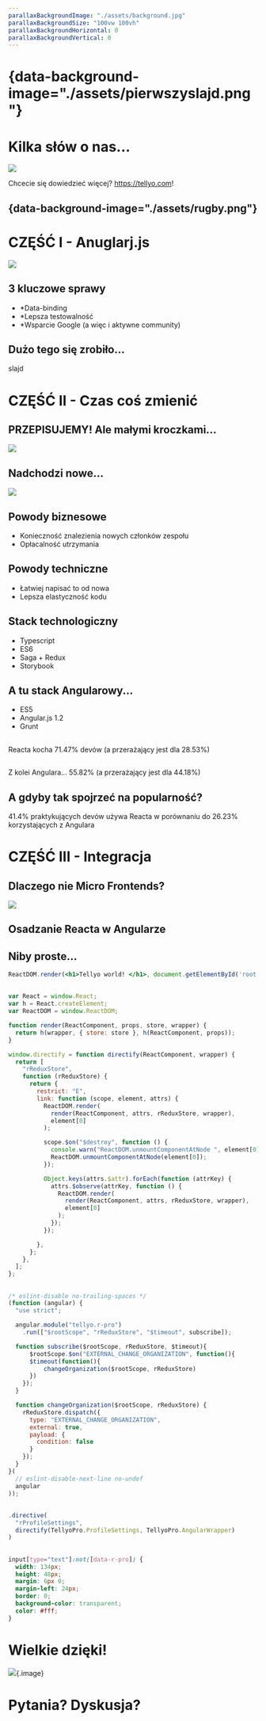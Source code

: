 ```yaml
---
parallaxBackgroundImage: "./assets/background.jpg"
parallaxBackgroundSize: "100vw 100vh"
parallaxBackgroundHorizontal: 0
parallaxBackgroundVertical: 0
---
```


# {data-background-image="./assets/pierwszyslajd.png"}


# Kilka słów o nas...

![](assets/signet-logo.png)

Chcecie się dowiedzieć więcej? https://tellyo.com!

## {data-background-image="./assets/rugby.png"}

# CZĘŚĆ I - Anuglarj.js

![](assets/meme.jpg)

## 3 kluczowe sprawy

* *Data-binding
* *Lepsza testowalność
* *Wsparcie Google (a więc i aktywne community)

## Dużo tego się zrobiło...

slajd

# CZĘŚĆ II - Czas coś zmienić

## PRZEPISUJEMY! Ale małymi kroczkami...

![](assets/refactoring.gif)

## Nadchodzi nowe...

![](assets/oldlive.png)

## Powody biznesowe

* Konieczność znalezienia nowych członków zespołu
* Opłacalność utrzymania


## Powody techniczne

* Łatwiej napisać to od nowa
* Lepsza elastyczność kodu

## Stack technologiczny

* Typescript
* ES6
* Saga + Redux
* Storybook

## A tu stack Angularowy...

* ES5
* Angular.js 1.2
* Grunt

##

Reacta kocha 71.47% devów (a przerażający jest dla 28.53%)

##

Z kolei Angulara... 55.82% (a przerażający jest dla 44.18%)

## A gdyby tak spojrzeć na popularność?

41.4% praktykujących devów używa Reacta w porównaniu do 26.23% korzystających z Angulara

# CZĘŚĆ III - Integracja

## Dlaczego nie Micro Frontends?

![](assets/microf.png)

## Osadzanie Reacta w Angularze

## Niby proste...

```jsx
ReactDOM.render(<h1>Tellyo world! </h1>, document.getElementById('root'));
```

##

```jsx
var React = window.React;
var h = React.createElement;
var ReactDOM = window.ReactDOM;

function render(ReactComponent, props, store, wrapper) {
  return h(wrapper, { store: store }, h(ReactComponent, props));
}

window.directify = function directify(ReactComponent, wrapper) {
  return [
    "rReduxStore",
    function (rReduxStore) {
      return {
        restrict: "E",
        link: function (scope, element, attrs) {
          ReactDOM.render(
            render(ReactComponent, attrs, rReduxStore, wrapper),
            element[0]
          );

          scope.$on("$destroy", function () {
            console.warn("ReactDOM.unmountComponentAtNode ", element[0]); // to można skasować ;-)
            ReactDOM.unmountComponentAtNode(element[0]);
          });

          Object.keys(attrs.$attr).forEach(function (attrKey) {
            attrs.$observe(attrKey, function () {
              ReactDOM.render(
                render(ReactComponent, attrs, rReduxStore, wrapper),
                element[0]
              );
            });
          });

        },
      };
    },
  ];
};
```

##

```js
/* eslint-disable no-trailing-spaces */
(function (angular) {
  "use strict";

  angular.module("tellyo.r-pro")
    .run(["$rootScope", "rReduxStore", "$timeout", subscribe]);

  function subscribe($rootScope, rReduxStore, $timeout){
      $rootScope.$on("EXTERNAL_CHANGE_ORGANIZATION", function(){
      $timeout(function(){
          changeOrganization($rootScope, rReduxStore)
      })
    });
  }

  function changeOrganization($rootScope, rReduxStore) {
    rReduxStore.dispatch({
      type: "EXTERNAL_CHANGE_ORGANIZATION",
      external: true,
      payload: {
        condition: false
      }
    });
  }
}(
  // eslint-disable-next-line no-undef
  angular
));
```

##

```js
.directive(
  "rProfileSettings",
  directify(TellyoPro.ProfileSettings, TellyoPro.AngularWrapper)
)
```

##


```css
input[type="text"]:not([data-r-pro]) {
  width: 134px;
  height: 48px;
  margin: 6px 0;
  margin-left: 24px;
  border: 0;
  background-color: transparent;
  color: #fff;
}
```

# Wielkie dzięki!

![](assets/thatsall.png){.image}

# Pytania? Dyskusja?